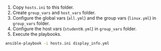 1. Copy `hosts.ini` to this folder.
2. Create `group_vars` and `host_vars` folder.
3. Configure the global vars (`all.yml`) and the group vars (`linux.yml`) in `group_vars` folder.
4. Configure the host vars (`studentN.yml`) in `group_vars` folder.
5. Execute the playbooks.
```bash
ansible-playbook -i hosts.ini display_info.yml
```